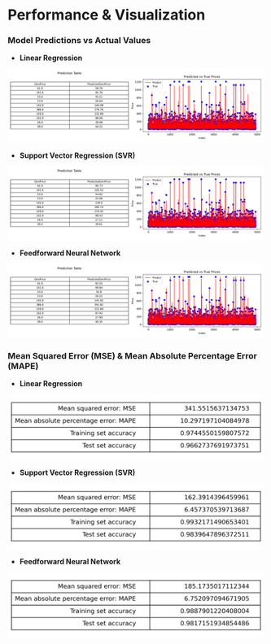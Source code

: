 # Performance & Visualization

### Model Predictions vs Actual Values


* **Linear Regression**
<p align="center">
  <img src="Results/Linear_Regression_results.png" />
</p>

* **Support Vector Regression (SVR)**
<p align="center">
  <img src="Results/SVR_results.png" />
</p>

* **Feedforward Neural Network**
<p align="center">
  <img src="Results/Feedforward_neural_network_results.png" />
</p>

### Mean Squared Error (MSE) & Mean Absolute Percentage Error (MAPE)

* **Linear Regression**
<p align="center">
  <img src="Results/model_metrics(Linear_regression).png" />
</p>

* **Support Vector Regression (SVR)**
<p align="center">
  <img src="Results/model_metrics(SVR).png" />
</p>

* **Feedforward Neural Network**
<p align="center">
  <img src="Results/model_metrics(Feedforward_neural_network).png" />
</p>
